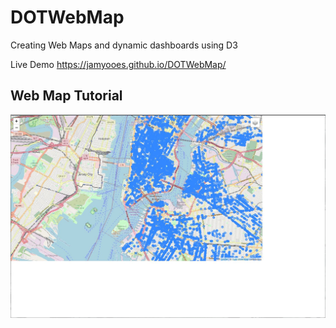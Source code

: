 # DOTWebMap
Creating Web Maps and dynamic dashboards using D3

Live Demo
https://jamyooes.github.io/DOTWebMap/

## Web Map Tutorial
![](https://github.com/jamyooes/DOTWebMap/blob/main/walkthrough/Default%20Page.JPG)
